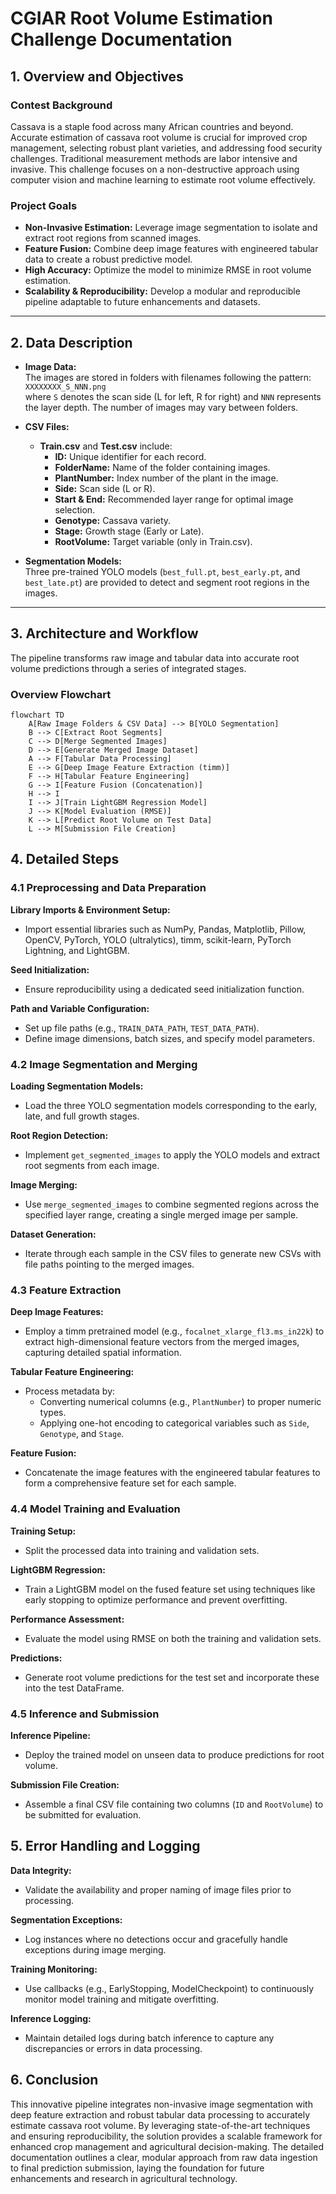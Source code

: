 # **CGIAR Root Volume Estimation Challenge Documentation**

## 1. Overview and Objectives

### Contest Background
Cassava is a staple food across many African countries and beyond. Accurate estimation of cassava root volume is crucial for improved crop management, selecting robust plant varieties, and addressing food security challenges. Traditional measurement methods are labor intensive and invasive. This challenge focuses on a non-destructive approach using computer vision and machine learning to estimate root volume effectively.

### Project Goals
- **Non-Invasive Estimation:** Leverage image segmentation to isolate and extract root regions from scanned images.
- **Feature Fusion:** Combine deep image features with engineered tabular data to create a robust predictive model.
- **High Accuracy:** Optimize the model to minimize RMSE in root volume estimation.
- **Scalability & Reproducibility:** Develop a modular and reproducible pipeline adaptable to future enhancements and datasets.

---

## 2. Data Description

- **Image Data:**  
  The images are stored in folders with filenames following the pattern:  
  `XXXXXXXX_S_NNN.png`  
  where `S` denotes the scan side (L for left, R for right) and `NNN` represents the layer depth. The number of images may vary between folders.

- **CSV Files:**  
  - **Train.csv** and **Test.csv** include:
    - **ID:** Unique identifier for each record.
    - **FolderName:** Name of the folder containing images.
    - **PlantNumber:** Index number of the plant in the image.
    - **Side:** Scan side (L or R).
    - **Start & End:** Recommended layer range for optimal image selection.
    - **Genotype:** Cassava variety.
    - **Stage:** Growth stage (Early or Late).
    - **RootVolume:** Target variable (only in Train.csv).

- **Segmentation Models:**  
  Three pre-trained YOLO models (`best_full.pt`, `best_early.pt`, and `best_late.pt`) are provided to detect and segment root regions in the images.

---

## 3. Architecture and Workflow

The pipeline transforms raw image and tabular data into accurate root volume predictions through a series of integrated stages.

### Overview Flowchart

```mermaid
flowchart TD
    A[Raw Image Folders & CSV Data] --> B[YOLO Segmentation]
    B --> C[Extract Root Segments]
    C --> D[Merge Segmented Images]
    D --> E[Generate Merged Image Dataset]
    A --> F[Tabular Data Processing]
    E --> G[Deep Image Feature Extraction (timm)]
    F --> H[Tabular Feature Engineering]
    G --> I[Feature Fusion (Concatenation)]
    H --> I
    I --> J[Train LightGBM Regression Model]
    J --> K[Model Evaluation (RMSE)]
    K --> L[Predict Root Volume on Test Data]
    L --> M[Submission File Creation]
```

## 4. Detailed Steps

### 4.1 Preprocessing and Data Preparation

**Library Imports & Environment Setup:**  
- Import essential libraries such as NumPy, Pandas, Matplotlib, Pillow, OpenCV, PyTorch, YOLO (ultralytics), timm, scikit-learn, PyTorch Lightning, and LightGBM.

**Seed Initialization:**  
- Ensure reproducibility using a dedicated seed initialization function.

**Path and Variable Configuration:**  
- Set up file paths (e.g., `TRAIN_DATA_PATH`, `TEST_DATA_PATH`).
- Define image dimensions, batch sizes, and specify model parameters.

### 4.2 Image Segmentation and Merging

**Loading Segmentation Models:**  
- Load the three YOLO segmentation models corresponding to the early, late, and full growth stages.

**Root Region Detection:**  
- Implement `get_segmented_images` to apply the YOLO models and extract root segments from each image.

**Image Merging:**  
- Use `merge_segmented_images` to combine segmented regions across the specified layer range, creating a single merged image per sample.

**Dataset Generation:**  
- Iterate through each sample in the CSV files to generate new CSVs with file paths pointing to the merged images.

### 4.3 Feature Extraction

**Deep Image Features:**  
- Employ a timm pretrained model (e.g., `focalnet_xlarge_fl3.ms_in22k`) to extract high-dimensional feature vectors from the merged images, capturing detailed spatial information.

**Tabular Feature Engineering:**  
- Process metadata by:
  - Converting numerical columns (e.g., `PlantNumber`) to proper numeric types.
  - Applying one-hot encoding to categorical variables such as `Side`, `Genotype`, and `Stage`.

**Feature Fusion:**  
- Concatenate the image features with the engineered tabular features to form a comprehensive feature set for each sample.

### 4.4 Model Training and Evaluation

**Training Setup:**  
- Split the processed data into training and validation sets.

**LightGBM Regression:**  
- Train a LightGBM model on the fused feature set using techniques like early stopping to optimize performance and prevent overfitting.

**Performance Assessment:**  
- Evaluate the model using RMSE on both the training and validation sets.

**Predictions:**  
- Generate root volume predictions for the test set and incorporate these into the test DataFrame.

### 4.5 Inference and Submission

**Inference Pipeline:**  
- Deploy the trained model on unseen data to produce predictions for root volume.

**Submission File Creation:**  
- Assemble a final CSV file containing two columns (`ID` and `RootVolume`) to be submitted for evaluation.

## 5. Error Handling and Logging

**Data Integrity:**  
- Validate the availability and proper naming of image files prior to processing.

**Segmentation Exceptions:**  
- Log instances where no detections occur and gracefully handle exceptions during image merging.

**Training Monitoring:**  
- Use callbacks (e.g., EarlyStopping, ModelCheckpoint) to continuously monitor model training and mitigate overfitting.

**Inference Logging:**  
- Maintain detailed logs during batch inference to capture any discrepancies or errors in data processing.

## 6. Conclusion

This innovative pipeline integrates non-invasive image segmentation with deep feature extraction and robust tabular data processing to accurately estimate cassava root volume. By leveraging state-of-the-art techniques and ensuring reproducibility, the solution provides a scalable framework for enhanced crop management and agricultural decision-making. The detailed documentation outlines a clear, modular approach from raw data ingestion to final prediction submission, laying the foundation for future enhancements and research in agricultural technology.





